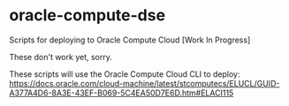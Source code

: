 # oracle-compute-dse
Scripts for deploying to Oracle Compute Cloud [Work In Progress]

These don't work yet, sorry.

These scripts will use the Oracle Compute Cloud CLI to deploy: https://docs.oracle.com/cloud-machine/latest/stcomputecs/ELUCL/GUID-A377A4D6-8A3E-43EF-B069-5C4EA50D7E6D.htm#ELACI115

